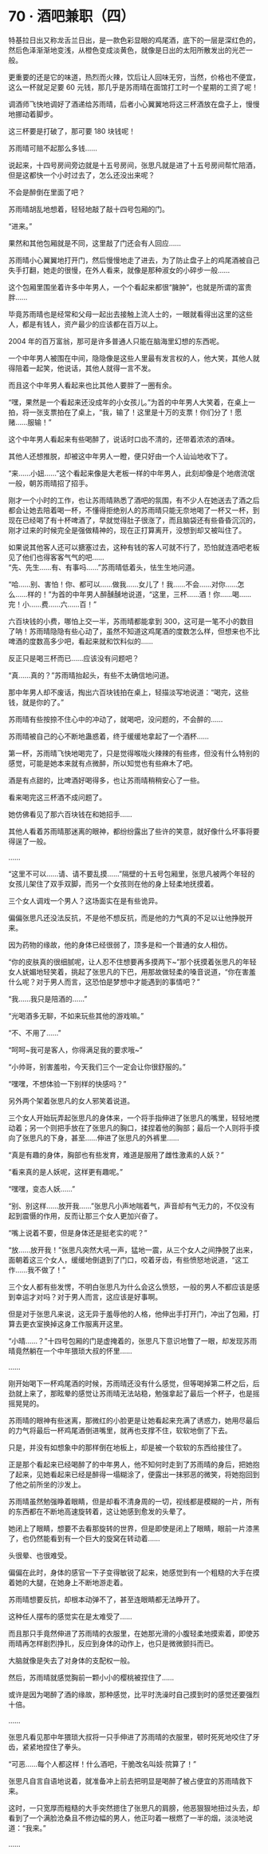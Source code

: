 <link rel="stylesheet" href="../styles/text.css"/>
<h1>70 · 酒吧兼职（四）</h1>

特基拉日出又称龙舌兰日出，是一款色彩显眼的鸡尾酒，底下的一层是深红色的，然后色泽渐渐地变浅，从橙色变成淡黄色，就像是日出的太阳所散发出的光芒一般。

更重要的还是它的味道，热烈而火辣，饮后让人回味无穷，当然，价格也不便宜，这么一杯就足足要 60 元钱，那几乎是苏雨晴在面馆打工时一个星期的工资了呢！

调酒师飞快地调好了酒递给苏雨晴，后者小心翼翼地将这三杯酒放在盘子上，慢慢地挪动着脚步。

这三杯要是打破了，那可要 180 块钱呢！

苏雨晴可赔不起那么多钱……

说起来，十四号房间旁边就是十五号房间，张思凡就是进了十五号房间帮忙陪酒，但是这都快一个小时过去了，怎么还没出来呢？

不会是醉倒在里面了吧？

苏雨晴胡乱地想着，轻轻地敲了敲十四号包厢的门。

“进来。”

果然和其他包厢就是不同，这里敲了门还会有人回应……

苏雨晴小心翼翼地打开门，然后慢慢地走了进去，为了防止盘子上的鸡尾酒被自己失手打翻，她走的很慢，在外人看来，就像是那种淑女的小碎步一般……

这个包厢里围坐着许多中年男人，一个个看起来都很“臃肿”，也就是所谓的富贵胖……

毕竟苏雨晴也是经常和父母一起出去接触上流人士的，一眼就看得出这里的这些人，都是有钱人，资产最少的应该都在百万以上。

2004 年的百万富翁，那可是许多普通人只能在脑海里幻想的东西呢。

一个中年男人被围在中间，隐隐像是这些人里最有发言权的人，他大笑，其他人就得陪着一起笑，他说话，其他人就得一言不发。

而且这个中年男人看起来也比其他人要胖了一圈有余。

“嘿，果然是一个看起来还没成年的小女孩儿。”为首的中年男人大笑着，在桌上一拍，将一张支票拍在了桌上，“我，输了！这里是十万的支票！你们分了！愿赌……服输！”

这个中年男人看起来有些喝醉了，说话时口齿不清的，还带着浓浓的酒味。

其他人还想推脱，却被这中年男人一瞪，便只好由一个人讪讪地收下了。

“来……小妞……”这个看起来像是大老板一样的中年男人，此刻却像是个地痞流氓一般，朝苏雨晴招了招手。

刚才一个小时的工作，也让苏雨晴熟悉了酒吧的氛围，有不少人在她送去了酒之后都会让她去陪着喝一杯，不懂得拒绝别人的苏雨晴只能无奈地喝了一杯又一杯，到现在已经喝了有十杯啤酒了，早就觉得肚子很涨了，而且脑袋还有些昏昏沉沉的，刚才过来的时候完全是强做精神的，现在正打算离开，没想到却又被叫住了。

如果说其他客人还可以搪塞过去，这种有钱的客人可就不行了，恐怕就连酒吧老板见了他们也得客客气气的吧……\
“先、先生……有、有事吗……”苏雨晴低着头，怯生生地问道。

“哈……别、害怕！你、都可以……做我……女儿了！我……不会……对你……怎么……样的！”为首的中年男人醉醺醺地说道，“这里，三杯……酒！你……喝……完！小……费……六……百！”

六百块钱的小费，哪怕上交一半，苏雨晴都能拿到 300，这可是一笔不小的数目了呐！苏雨晴隐隐有些心动了，虽然不知道这鸡尾酒的度数怎么样，但想来也不比啤酒的度数高多少吧，看起来就和饮料似的……

反正只是喝三杯而已……应该没有问题吧？

“真……真的？”苏雨晴抬起头，有些不太确信地问道。

那中年男人却不废话，掏出六百块钱拍在桌上，轻描淡写地说道：“喝完，这些钱，就是你的了。”

苏雨晴有些按捺不住心中的冲动了，就喝吧，没问题的，不会醉的……

苏雨晴被自己的心不断地蛊惑着，终于缓缓地拿起了一个酒杯……

第一杯，苏雨晴飞快地喝完了，只是觉得喉咙火辣辣的有些疼，但没有什么特别的感觉，可能是她本来就有点微醉，所以知觉也有些麻木了吧。

酒是有点甜的，比啤酒好喝得多，也让苏雨晴稍稍安心了一些。

看来喝完这三杯酒不成问题了。

她仿佛看见了那六百块钱在和她招手……

其他人看着苏雨晴那迷离的眼神，都纷纷露出了些许的笑意，就好像什么坏事将要得逞了一般。

……

“这里不可以……请、请不要乱摸……”隔壁的十五号包厢里，张思凡被两个年轻的女孩儿架住了双手双脚，而另一个女孩则在他的身上轻柔地抚摸着。

三个女人调戏一个男人？这场面实在是有些诡异。

偏偏张思凡还没法反抗，不是他不想反抗，而是他的力气真的不足以让他挣脱开来。

因为药物的缘故，他的身体已经很弱了，顶多是和一个普通的女人相仿。

“你的皮肤真的很细腻呢，让人忍不住想要再多摸两下\~”那个抚摸着张思凡的年轻女人妩媚地轻笑着，挑起了张思凡的下巴，用那故做轻柔的嗓音说道，“你在害羞什么呢？对于男人而言，这恐怕是梦想中才能遇到的事情吧？”

“我……我只是陪酒的……”

“光喝酒多无聊，不如来玩些其他的游戏嘛。”

“不、不用了……”

“呵呵\~我可是客人，你得满足我的要求哦\~”

“小帅哥，别害羞啦，今天我们三个一定会让你很舒服的。”

“嘿嘿，不想体验一下别样的快感吗？”

另外两个架着张思凡的女人邪笑着说道。

三个女人开始玩弄起张思凡的身体来，一个将手指伸进了张思凡的嘴里，轻轻地搅动着；另一个则把手放在了张思凡的胸口，揉捏着他的胸部；最后一个人则将手摸向了张思凡的下身，甚至……伸进了张思凡的外裤里……

“真是有趣的身体，胸部也有些发育，难道是服用了雌性激素的人妖？”

“看来真的是人妖呢，这样更有趣呢。”

“嘿嘿，变态人妖……”

“别、别这样……放开我……”张思凡小声地喘着气，声音却有气无力的，不仅没有起到震慑的作用，反而让那三个女人更加兴奋了。

“嘴上说着不要，但是身体还是挺老实的呢？”

“放……放开我！”张思凡突然大吼一声，猛地一震，从三个女人之间挣脱了出来，面朝着这三个女人，缓缓地倒退到了门口，咬着牙齿，有些愤怒地说道，“这工作……我不做了！”

三个女人都有些发愣，不明白张思凡为什么会这么愤怒，一般的男人不都应该是感到幸运才对吗？对于男人而言，这应该是好事啊。

但是对于张思凡来说，这无异于羞辱他的人格，他伸出手打开门，冲出了包厢，打算去更衣室换掉这身工作服离开这里。

“小晴……？”十四号包厢的门是虚掩着的，张思凡下意识地瞥了一眼，却发现苏雨晴竟然躺在一个中年猥琐大叔的怀里……

……

刚开始喝下一杯鸡尾酒的时候，苏雨晴还没有什么感觉，但等喝掉第二杯之后，后劲就上来了，那眩晕的感觉让苏雨晴无法站稳，勉强拿起了最后一个杯子，也是摇摇晃晃的。

苏雨晴的眼神有些迷离，那微红的小脸更是让她看起来充满了诱惑力，她用尽最后的力气将最后一杯鸡尾酒倒进嘴里，就再也支撑不住，软软地倒了下去。

只是，并没有如想象中的那样倒在地板上，却是被一个软软的东西给接住了。

正是那个看起来已经喝醉了的中年男人，他不知何时走到了苏雨晴的身后，把她抱了起来，见她看起来已经是醉得一塌糊涂了，便露出一抹邪恶的微笑，将她抱回到了他之前所坐的沙发上。

苏雨晴虽然勉强睁着眼睛，但是却看不清身周的一切，视线都是模糊的一片，所有的东西都在不断地高速旋转着，这让她感到愈发的头晕了。

她闭上了眼睛，想要不去看那旋转的世界，但是即使是闭上了眼睛，眼前一片漆黑了，也仍然能看到有一个巨大的旋窝在转动着……

头很晕、也很难受。

偏偏在此时，身体的感官一下子变得敏锐了起来，她感觉到有一个粗糙的大手在摸着她的大腿，在她身上不断地游走着。

苏雨晴想要反抗，却根本动弹不了，甚至连眼睛都无法睁开了。

这种任人摆布的感觉实在是太难受了……

而且那只手竟然伸进了苏雨晴的衣服里，在她那光滑的小腹轻柔地摸索着，即使苏雨晴再怎样剧烈挣扎，反应到身体的动作上，也只是微微颤抖而已。

大脑就像是失去了对身体的支配权一般。

然后，苏雨晴就感觉胸前一颗小小的樱桃被捏住了……

或许是因为喝醉了酒的缘故，那种感觉，比平时洗澡时自己摸到时的感觉还要强烈十倍。

……

张思凡看见那中年猥琐大叔将一只手伸进了苏雨晴的衣服里，顿时死死地咬住了牙齿，紧紧地捏住了拳头。

“可恶……每个人都这样！什么酒吧，干脆改名叫妓·院算了！”

张思凡自言自语地说着，就准备冲上前去把明显是喝醉了被占便宜的苏雨晴救下来。

这时，一只宽厚而粗糙的大手突然摁住了张思凡的肩膀，他恶狠狠地扭过头去，却看到了一个满脸沧桑且不修边幅的男人，他正叼着一根燃了一半的烟，淡淡地说道：“我来。”

……
